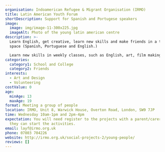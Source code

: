 ```yaml
---
organisation: Indoamerican Refugee & Migrant Organisation (IRMO)
title: Latin American Youth Forum
shortDescription: Support for Spanish and Portugese speakers
image:
  image: img/image-11-300x225.jpg
  imageAlt: Photo of the young latin american centre
description: >-
  Learn English, get creative, learn new skills and make friends in a trilingual
  space (Spanish, Portuguese and English.)

  Learn new skills in weekly classes, such as English, art, film making, photography and event organisation. You can also access volunteering and employment opportunities and explore London on day trips and residentials. 
categories:
  category1: School and College
  category2: Friends
interests:
  - Art and Design
  - Volunteering
costValue: 0
age:
  minAge: 13
  maxAge: 19
format: Meeting a group of people
location: IRMO, Unit 8, Warwick House, Overton Road, London, SW9 7JP
time: Wednesday 10am-1pm and 2pm-4pm
expectation: You will need register to the projects with a parent/carer before
  they can start the activities.
email: layf@irmo.org.uk
phone: 07803 704226
website: http://irmo.org.uk/social-projects-2/young-people/
reviews: []
---
```

